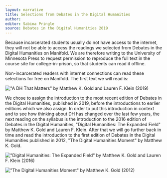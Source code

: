 ```yaml
---
layout: narrative
title: Selections from Debates in the Digital Humanities
author:
editor: Sabina Pringle
source: Debates in the Digital Humanities 2019
---
```


Because incarcerated students usually do not have access to the internet, they will not be able to access the readings we selected from Debates in the Digital Humanities on Manifold. We are therefore writing to the University of Minnesota Press to request permission to reproduce the full text in the course site for college-in-prison, so that students can read it offline.

Non-incarcerated readers with internet connections can read these selections for free on Manifold. The first text we will read is:

!["A DH That Matters" by Matthew K. Gold and Lauren F. Klein (2019)](https://dhdebates.gc.cuny.edu/read/untitled-f2acf72c-a469-49d8-be35-67f9ac1e3a60/section/0cd11777-7d1b-4f2c-8fdf-4704e827c2c2#intro)   

We chose to assign the introduction to the most recent edition of Debates in the Digital Humanities, published in 2019, before the introductions to earlier editions which we also assign. In order to put this introduction in context and to see how thinking about DH has changed over the last few years, the next reading on the syllabus is the introduction to the 2016 edition of Debates in the Digital Humanities, "Digital Humanities: The Expanded Field" by Matthew K. Gold and Lauren F. Klein. After that we will go further back in time and read the introduction to the first edition of Debates in the Digital Humanities published in 2012, "The Digital Humanities Moment" by Matthew K. Gold.

!["Digital Humanities: The Expanded Field" by Matthew K. Gold and Lauren F. Klein (2016)](https://dhdebates.gc.cuny.edu/read/untitled/section/14b686b2-bdda-417f-b603-96ae8fbbfd0f#intro)

!["The Digital Humanities Moment" by Matthew K. Gold (2012)](https://dhdebates.gc.cuny.edu/read/untitled-88c11800-9446-469b-a3be-3fdb36bfbd1e/section/fcd2121c-0507-441b-8a01-dc35b8baeec6#intro)
